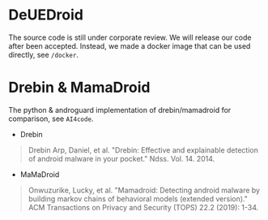 # DeUEDroid

The source code is still under corporate review. We will release our code after been accepted. Instead, we made a docker image that can be used directly, see `/docker`.

# Drebin & MamaDroid

The python & androguard implementation of drebin/mamadroid for comparison, see `AI4code`.

- Drebin
> Drebin Arp, Daniel, et al. "Drebin: Effective and explainable detection of android malware in your pocket." Ndss. Vol. 14. 2014.
- MaMaDroid
> Onwuzurike, Lucky, et al. "Mamadroid: Detecting android malware by building markov chains of behavioral models (extended version)." ACM Transactions on Privacy and Security (TOPS) 22.2 (2019): 1-34.
